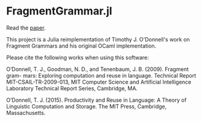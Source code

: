 # FragmentGrammar.jl

Read the [paper](https://github.com/yblainm/FragmentGrammar.jl/blob/dev/paper.pdf).

This project is a Julia reimplementation of Timothy J. O'Donnell's work on Fragment Grammars and his original OCaml implementation.

Please cite the following works when using this software:

O’Donnell, T. J., Goodman, N. D., and Tenenbaum, J. B. (2009). Fragment gram- mars: Exploring computation and reuse in language. Technical Report MIT-CSAIL-TR-2009-013, MIT Computer Science and Artificial Intelligence Laboratory Technical Report Series, Cambridge, MA.

O’Donnell, T. J. (2015). Productivity and Reuse in Language: A Theory of Linguistic Computation and Storage. The MIT Press, Cambridge, Massachusetts.
